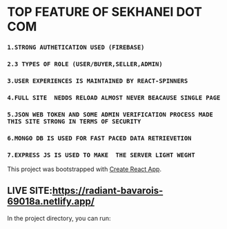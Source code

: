# TOP  FEATURE OF SEKHANEI DOT COM
### `1.STRONG AUTHETICATION USED (FIREBASE)`
### `2.3 TYPES OF ROLE (USER/BUYER,SELLER,ADMIN)`
### `3.USER EXPERIENCES IS MAINTAINED BY REACT-SPINNERS `
### `4.FULL SITE  NEDDS RELOAD ALMOST NEVER BEACAUSE SINGLE PAGE `
### `5.JSON WEB TOKEN AND SOME ADMIN VERIFICATION PROCESS MADE THIS SITE STRONG IN TERMS OF SECURITY`
### `6.MONGO DB IS USED FOR FAST PACED DATA RETRIEVETION`
### `7.EXPRESS JS IS USED TO MAKE  THE SERVER LIGHT WEGHT `

This project was bootstrapped with [Create React App](https://github.com/facebook/create-react-app).

## LIVE SITE:https://radiant-bavarois-69018a.netlify.app/

In the project directory, you can run:



